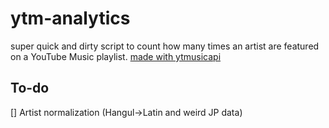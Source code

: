 # ytm-analytics

super quick and dirty script to count how many times an artist are featured on a YouTube Music playlist. [made with ytmusicapi](https://pypi.org/project/ytmusicapi/)

## To-do

[] Artist normalization (Hangul->Latin and weird JP data)